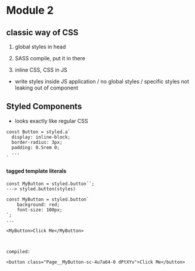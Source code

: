 # Module 2

## classic way of CSS

1. global styles in head
2. SASS compile, put it in there

3. inline CSS, CSS in JS
- write styles inside JS application
/ no global styles
/ specific styles not leaking out of component 

## Styled Components
- looks exactly like regular CSS

```
const Button = styled.a`
  display: inline-block;
  border-radius: 3px;
  padding: 0.5rem 0;
  ...
`
```

#### tagged template literals
```
const MyButton = styled.button``;
---> styled.button(styles)
```

```
const MyButton = styled.button`
    background: red;
    font-size: 100px;
`;
...

<MyButton>Click Me</MyButton>



compiled:

<button class="Page__MyButton-sc-4u7a64-0 dPtXYv">Click Me</button>
```


